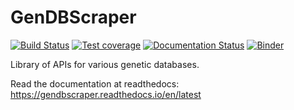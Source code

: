 # GenDBScraper
[![Build Status](https://travis-ci.org/pflu-sbw25/GenDBScraper.svg?branch=master)](https://travis-ci.org/pflu-sbw25/GenDBScraper)
[![Test coverage](http://codecov.io/github/pflu-sbw25/GenDBScraper/coverage.svg?branch=master)](http://codecov.io/github/pflu-sbw25/GenDBScraper)
[![Documentation Status](https://readthedocs.org/projects/gendbscraper/badge/?version=latest)](https://gendbscraper.readthedocs.io/en/latest/?badge=latest)
[![Binder](https://mybinder.org/badge_logo.svg)](https://mybinder.org/v2/gh/pflu-sbw25/GenDBScraper/refactor_for_qgrid?filepath=docs%2Fsource%2Finclude%2Fnotebooks%2FSBW25_0base.ipynb)

Library of APIs for various genetic databases.

Read the documentation at readthedocs: https://gendbscraper.readthedocs.io/en/latest
